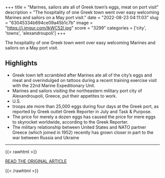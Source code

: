 +++
title = "Marines, sailors ate all of Greek town’s eggs, meat on port visit"
description = "The hospitality of one Greek town went over easy welcoming Marines and sailors on a May port visit."
date = "2022-08-23 04:11:03"
slug = "63045334b694ce09a45b1c7b"
image = "https://i.imgur.com/lkWC52l.jpg"
score = "3299"
categories = ['city', 'towns', 'alexandroupoli']
+++

The hospitality of one Greek town went over easy welcoming Marines and sailors on a May port visit.

## Highlights

- Greek town left scrambled after Marines ate all of the city’s eggs and meat and overindulged on tattoos during a recent training exercise visit with the 22nd Marine Expeditionary Unit.
- Marines and sailors visiting the northeastern military port city of Alexandroupoli, Greece, put their appetites to work.
- U.S.
- troops ate more than 25,000 eggs during four days at the Greek port, as reported by Greek outlet Greek Reporter in July and Task & Purpose.
- The price for merely a dozen eggs has caused the price for mere eggs to skyrocket worldwide, according to the Greek Reporter.
- The military relationship between United States and NATO partner Greece (which joined in 1952) recently has grown closer in part to the war between Russia and Ukraine

---

{{< rawhtml >}}
  <p class="article-category">
    <a target="_blank" href="https://www.navytimes.com/news/your-marine-corps/2022/08/22/marines-sailors-ate-all-of-greek-towns-eggs-meat-on-port-visit/">READ THE ORIGINAL ARTICLE</a>
  </p>
{{< /rawhtml >}}

